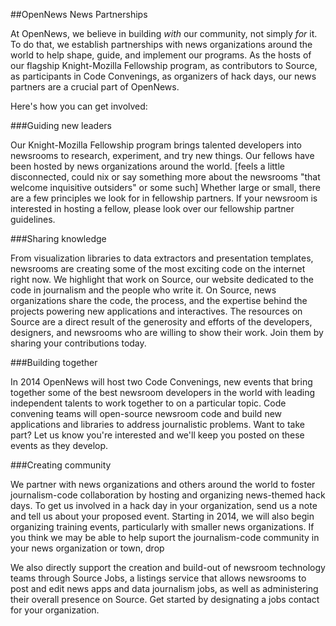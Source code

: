 ##OpenNews News Partnerships

At OpenNews, we believe in building _with_ our community, not simply _for_ it. To do that, we establish partnerships with news organizations around the world to help shape, guide, and implement our programs. As the hosts of our flagship Knight-Mozilla Fellowship program, as contributors to Source, as participants in Code Convenings, as organizers of hack days, our news partners are a crucial part of OpenNews. 

Here's how you can get involved:

###Guiding new leaders

Our Knight-Mozilla Fellowship program brings talented developers into newsrooms to research, experiment, and try new things. Our fellows have been hosted by news organizations around the world. [feels a little disconnected, could nix or say something more about the newsrooms "that welcome inquisitive outsiders" or some such] Whether large or small, there are a few principles we look for in fellowship partners. If your newsroom is interested in hosting a fellow, please look over our fellowship partner guidelines.

###Sharing knowledge

From visualization libraries to data extractors and presentation templates, newsrooms are creating some of the most exciting code on the internet right now. We highlight that work on Source, our website dedicated to the code in journalism and the people who write it. On Source, news organizations share the code, the process, and the expertise behind the projects powering new applications and interactives.  The resources on Source are a direct result of the generosity and efforts of the developers, designers, and newsrooms who are willing to show their work. Join them by sharing your contributions today.

###Building together

In 2014 OpenNews will host two Code Convenings, new events that bring together some of the best newsroom developers in the world with leading independent talents to work together to on a particular topic. Code convening teams will open-source newsroom code and build new applications and libraries to address journalistic problems. Want to take part? Let us know you're interested and we'll keep you posted on these events as they develop.

###Creating community

We partner with news organizations and others around the world to foster journalism-code collaboration by hosting and organizing news-themed hack days. To get us involved in a hack day in your organization, send us a note and tell us about your proposed event. Starting in 2014, we will also begin organizing training events, particularly with smaller news organizations. If you think we may be able to help suport the journalism-code community in your news organization or town, drop 

We also directly support the creation and build-out of newsroom technology teams through Source Jobs, a listings service that allows newsrooms to post and edit news apps and data journalism jobs, as well as administering their overall presence on Source. Get started by designating a jobs contact for your organization.